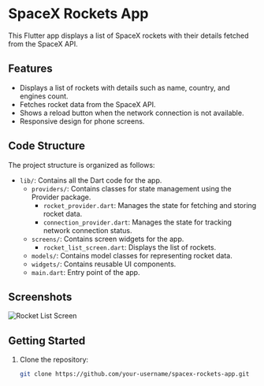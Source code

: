 # SpaceX Rockets App

This Flutter app displays a list of SpaceX rockets with their details fetched from the SpaceX API.

## Features

- Displays a list of rockets with details such as name, country, and engines count.
- Fetches rocket data from the SpaceX API.
- Shows a reload button when the network connection is not available.
- Responsive design for phone screens.

## Code Structure

The project structure is organized as follows:

- `lib/`: Contains all the Dart code for the app.
  - `providers/`: Contains classes for state management using the Provider package.
    - `rocket_provider.dart`: Manages the state for fetching and storing rocket data.
    - `connection_provider.dart`: Manages the state for tracking network connection status.
  - `screens/`: Contains screen widgets for the app.
    - `rocket_list_screen.dart`: Displays the list of rockets.
  - `models/`: Contains model classes for representing rocket data.
  - `widgets/`: Contains reusable UI components.
  - `main.dart`: Entry point of the app.

## Screenshots

![Rocket List Screen](screenshots/rocket_list_screen.png)

## Getting Started

1. Clone the repository:

   ```bash
   git clone https://github.com/your-username/spacex-rockets-app.git
